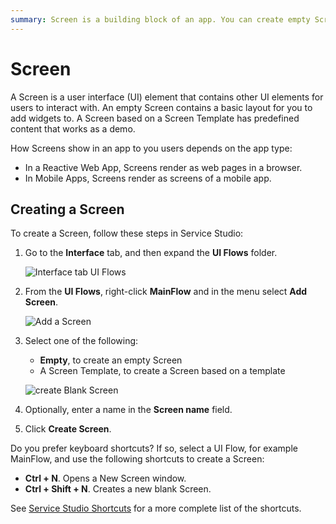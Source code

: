 ```yaml
---
summary: Screen is a building block of an app. You can create empty Screens or with some predefined content.
---
```


# Screen

A Screen is a user interface (UI) element that contains other UI elements for users to interact with. An empty Screen contains a basic layout for you to add widgets to. A Screen based on a Screen Template has predefined content that works as a demo.

How Screens show in an app to you users depends on the app type:

* In a Reactive Web App, Screens render as web pages in a browser.
* In Mobile Apps, Screens render as screens of a mobile app.

## Creating a Screen

To create a Screen, follow these steps in Service Studio:

1. Go to the **Interface** tab, and then expand the **UI Flows** folder.

    ![Interface tab UI Flows](images/interface-tab-ui-flows-ss.png)

1. From the **UI Flows**, right-click **MainFlow** and in the menu select **Add Screen**.

    ![Add a Screen](images/add-screen-ss.png)

1. Select one of the following:
    
    * **Empty**, to create an empty Screen
    * A Screen Template, to create a Screen based on a template

    ![create Blank Screen](images/create-blank-screen-ss.png)

1. Optionally, enter a name in the **Screen name** field.

1. Click **Create Screen**.

<div class="info" markdown="1">

Do you prefer keyboard shortcuts? If so, select a UI Flow, for example MainFlow, and use the following shortcuts to create a Screen:

* **Ctrl + N**. Opens a New Screen window.
* **Ctrl + Shift + N**. Creates a new blank Screen.

See [Service Studio Shortcuts](../../../ref/lang/auto/shortcutkeys.md) for a more complete list of the shortcuts.

</div>
